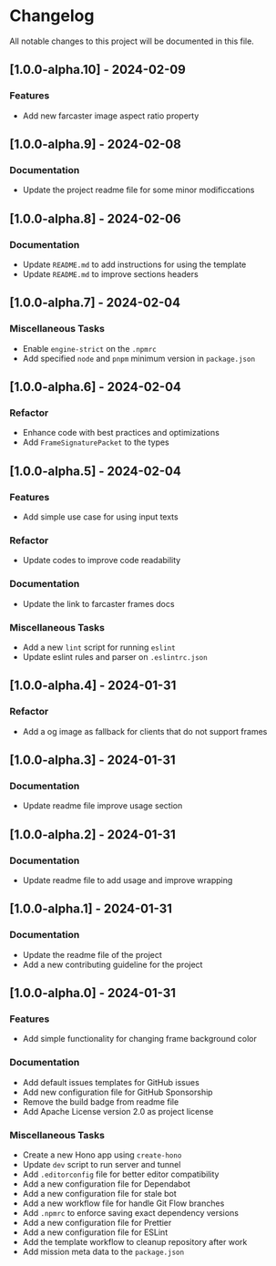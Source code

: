 # Changelog

All notable changes to this project will be documented in this file.

## [1.0.0-alpha.10] - 2024-02-09

### Features

- Add new farcaster image aspect ratio property

## [1.0.0-alpha.9] - 2024-02-08

### Documentation

- Update the project readme file for some minor modificcations

## [1.0.0-alpha.8] - 2024-02-06

### Documentation

- Update `README.md` to add instructions for using the template
- Update `README.md` to improve sections headers

## [1.0.0-alpha.7] - 2024-02-04

### Miscellaneous Tasks

- Enable `engine-strict` on the `.npmrc`
- Add specified `node` and `pnpm` minimum version in `package.json`

## [1.0.0-alpha.6] - 2024-02-04

### Refactor

- Enhance code with best practices and optimizations
- Add `FrameSignaturePacket` to the types

## [1.0.0-alpha.5] - 2024-02-04

### Features

- Add simple use case for using input texts

### Refactor

- Update codes to improve code readability

### Documentation

- Update the link to farcaster frames docs

### Miscellaneous Tasks

- Add a new `lint` script for running `eslint`
- Update eslint rules and parser on `.eslintrc.json`

## [1.0.0-alpha.4] - 2024-01-31

### Refactor

- Add a og image as fallback for clients that do not support frames

## [1.0.0-alpha.3] - 2024-01-31

### Documentation

- Update readme file improve usage section

## [1.0.0-alpha.2] - 2024-01-31

### Documentation

- Update readme file to add usage and improve wrapping

## [1.0.0-alpha.1] - 2024-01-31

### Documentation

- Update the readme file of the project
- Add a new contributing guideline for the project

## [1.0.0-alpha.0] - 2024-01-31

### Features

- Add simple functionality for changing frame background color

### Documentation

- Add default issues templates for GitHub issues
- Add new configuration file for GitHub Sponsorship
- Remove the build badge from readme file
- Add Apache License version 2.0 as project license

### Miscellaneous Tasks

- Create a new Hono app using `create-hono`
- Update `dev` script to run server and tunnel
- Add `.editorconfig` file for better editor compatibility
- Add a new configuration file for Dependabot
- Add a new configuration file for stale bot
- Add a new workflow file for handle Git Flow branches
- Add `.npmrc` to enforce saving exact dependency versions
- Add a new configuration file for Prettier
- Add a new configuration file for ESLint
- Add the template workflow to cleanup repository after work
- Add mission meta data to the `package.json`

<!-- generated by git-cliff -->
